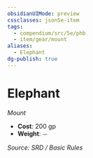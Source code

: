 ```yaml
---
obsidianUIMode: preview
cssclasses: json5e-item
tags:
  - compendium/src/5e/phb
  - item/gear/mount
aliases:
  - Elephant
dg-publish: true
---
```

# Elephant
*Mount*  

- **Cost**: 200 gp
- **Weight**: ⏤

*Source: SRD / Basic Rules*